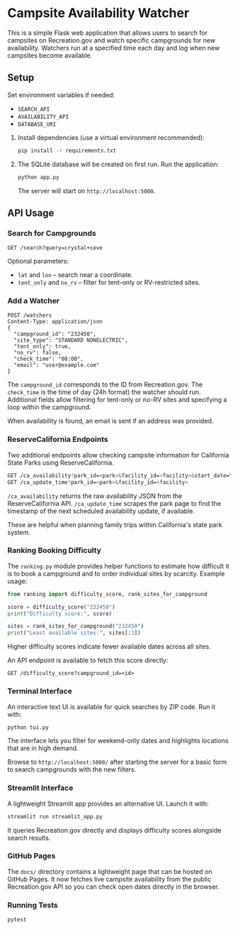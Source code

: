 # Campsite Availability Watcher

This is a simple Flask web application that allows users to search for campsites on Recreation.gov and watch specific campgrounds for new availability. Watchers run at a specified time each day and log when new campsites become available.

## Setup

Set environment variables if needed:
- `SEARCH_API`
- `AVAILABILITY_API`
- `DATABASE_URI`


1. Install dependencies (use a virtual environment recommended):
   ```bash
   pip install -r requirements.txt
   ```

2. The SQLite database will be created on first run. Run the application:
   ```bash
   python app.py
   ```
   The server will start on `http://localhost:5000`.

## API Usage

### Search for Campgrounds

```
GET /search?query=crystal+cove
```

Optional parameters:
- `lat` and `lon` – search near a coordinate.
- `tent_only` and `no_rv` – filter for tent-only or RV-restricted sites.

### Add a Watcher

```
POST /watchers
Content-Type: application/json
{
  "campground_id": "232450",
  "site_type": "STANDARD NONELECTRIC",
  "tent_only": true,
  "no_rv": false,
  "check_time": "08:00",
  "email": "user@example.com"
}
```

The `campground_id` corresponds to the ID from Recreation.gov. The `check_time` is the time of day (24h format) the watcher should run. Additional fields allow filtering for tent-only or no-RV sites and specifying a loop within the campground.

When availability is found, an email is sent if an address was provided.

### ReserveCalifornia Endpoints

Two additional endpoints allow checking campsite information for California State Parks using ReserveCalifornia.

```bash
GET /ca_availability?park_id=<park>&facility_id=<facility>&start_date=YYYY-MM-DD
GET /ca_update_time?park_id=<park>&facility_id=<facility>
```

`/ca_availability` returns the raw availability JSON from the ReserveCalifornia API. `/ca_update_time` scrapes the park page to find the timestamp of the next scheduled availability update, if available.

These are helpful when planning family trips within California's state park system.

### Ranking Booking Difficulty

The `ranking.py` module provides helper functions to estimate how difficult it is to book a campground and to order individual sites by scarcity. Example usage:

```python
from ranking import difficulty_score, rank_sites_for_campground

score = difficulty_score("232450")
print("Difficulty score:", score)

sites = rank_sites_for_campground("232450")
print("Least available sites:", sites[:3])
```

Higher difficulty scores indicate fewer available dates across all sites.

An API endpoint is available to fetch this score directly:

```
GET /difficulty_score?campground_id=<id>
```

### Terminal Interface

An interactive text UI is available for quick searches by ZIP code. Run it with:

```bash
python tui.py
```

The interface lets you filter for weekend-only dates and highlights locations
that are in high demand.


Browse to `http://localhost:5000/` after starting the server for a basic form
to search campgrounds with the new filters.

### Streamlit Interface

A lightweight Streamlit app provides an alternative UI. Launch it with:

```bash
streamlit run streamlit_app.py
```

It queries Recreation.gov directly and displays difficulty scores alongside
search results.

### GitHub Pages

The `docs/` directory contains a lightweight page that can be hosted on
GitHub Pages. It now fetches live campsite availability from the public
Recreation.gov API so you can check open dates directly in the browser.

### Running Tests

```bash
pytest
```
